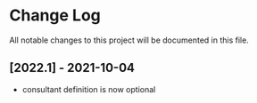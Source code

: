 # Change Log
All notable changes to this project will be documented in this file.

## [2022.1] - 2021-10-04
- consultant definition is now optional
